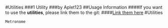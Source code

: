 #Utilities
###1 Utility
###by Aplet123
##Usage Information
####If you want to use the **utilities**, please link them to the git:
####[Link them here](https://github.com/Aplet123/Utilities)
#Utilities
```
Metronome
```